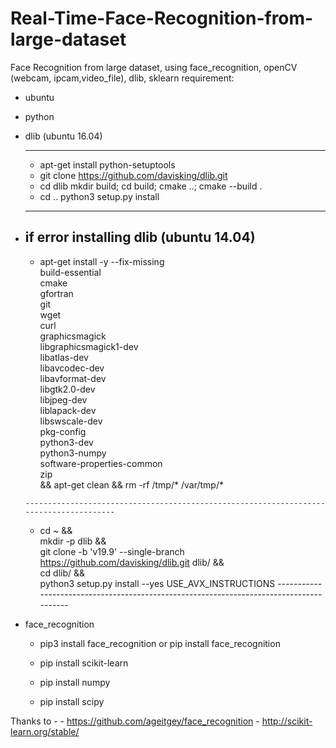 # Real-Time-Face-Recognition-from-large-dataset
Face Recognition from large dataset, using face_recognition, openCV (webcam, ipcam,video_file), dlib, sklearn
requirement:
  - ubuntu
  - python
  - dlib (ubuntu 16.04)
  
      -----------------------------------------
       - apt-get install python-setuptools 
       - git clone https://github.com/davisking/dlib.git
       - cd dlib
         mkdir build; cd build; cmake ..; cmake --build .
       - cd ..
         python3 setup.py install
      ------------------------------------------
  - if error installing dlib (ubuntu 14.04)
       -----------------------------------------
       - apt-get install -y --fix-missing \
          build-essential \
          cmake \
          gfortran \
          git \
          wget \
          curl \
          graphicsmagick \
          libgraphicsmagick1-dev \
          libatlas-dev \
          libavcodec-dev \
          libavformat-dev \
          libgtk2.0-dev \
          libjpeg-dev \
          liblapack-dev \
          libswscale-dev \
          pkg-config \
          python3-dev \
          python3-numpy \
          software-properties-common \
          zip \
          && apt-get clean && rm -rf /tmp/* /var/tmp/*
           
  
        ---------------------------------------------------------------------------------------
       - cd ~ && \
         mkdir -p dlib && \
         git clone -b 'v19.9' --single-branch https://github.com/davisking/dlib.git dlib/ && \
         cd  dlib/ && \
         python3 setup.py install --yes USE_AVX_INSTRUCTIONS
        ----------------------------------------------------------------------------------------
  - face_recognition 
   
       - pip3 install face_recognition  or  pip install face_recognition
   
       - pip install scikit-learn
       - pip install numpy
       - pip install scipy
      
      
      
 Thanks to - 
      - https://github.com/ageitgey/face_recognition
      - http://scikit-learn.org/stable/
